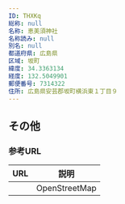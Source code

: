 ```yaml
---
ID: THXKq
総称: null
名称: 恵美須神社
名称読み: null
別名: null
都道府県: 広島県
区域: 坂町
緯度: 34.3363134
経度: 132.5049901
郵便番号: 7314322
住所: 広島県安芸郡坂町横浜東１丁目９
---
```


## その他

### 参考URL

| URL | 説明          |
| --- | ------------- |
|     | OpenStreetMap |
